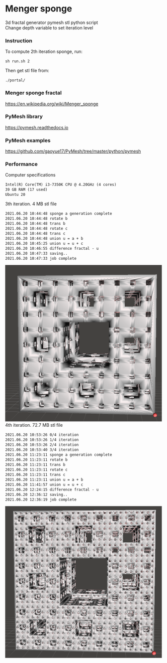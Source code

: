 # Menger sponge
3d fractal generator pymesh stl python script  
Change depth variable to set iteration level
### Instruction
To compute 2th iteration sponge, run:
```
sh run.sh 2
```
Then get stl file from:
```
./portal/
```
### Menger sponge fractal
https://en.wikipedia.org/wiki/Menger_sponge
### PyMesh library
https://pymesh.readthedocs.io
### PyMesh examples
https://github.com/gaoyue17/PyMesh/tree/master/python/pymesh
### Performance
Computer specifications  
```
Intel(R) Core(TM) i3-7350K CPU @ 4.20GHz (4 cores)
39 GB RAM (17 used)
Ubuntu 20
```
3th iteration. 4 MB stl file
```
2021.06.20 10:44:48 sponge a generation complete
2021.06.20 10:44:48 rotate b
2021.06.20 10:44:48 trans b
2021.06.20 10:44:48 rotate c
2021.06.20 10:44:48 trans c
2021.06.20 10:44:48 union u = a + b
2021.06.20 10:45:25 union u = u + c
2021.06.20 10:46:55 difference fractal - u
2021.06.20 10:47:33 saving..
2021.06.20 10:47:33 job complete
```
![result](./images/menger_sponge_3.png)  
4th iteration. 72.7 MB stl file
```
2021.06.20 10:53:26 0/4 iteration
2021.06.20 10:53:26 1/4 iteration
2021.06.20 10:53:26 2/4 iteration
2021.06.20 10:53:40 3/4 iteration
2021.06.20 11:23:11 sponge a generation complete
2021.06.20 11:23:11 rotate b
2021.06.20 11:23:11 trans b
2021.06.20 11:23:11 rotate c
2021.06.20 11:23:11 trans c
2021.06.20 11:23:11 union u = a + b
2021.06.20 11:41:57 union u = u + c
2021.06.20 12:24:15 difference fractal - u
2021.06.20 12:36:12 saving..
2021.06.20 12:36:19 job complete
```
![result](./images/menger_sponge_4.png)  
